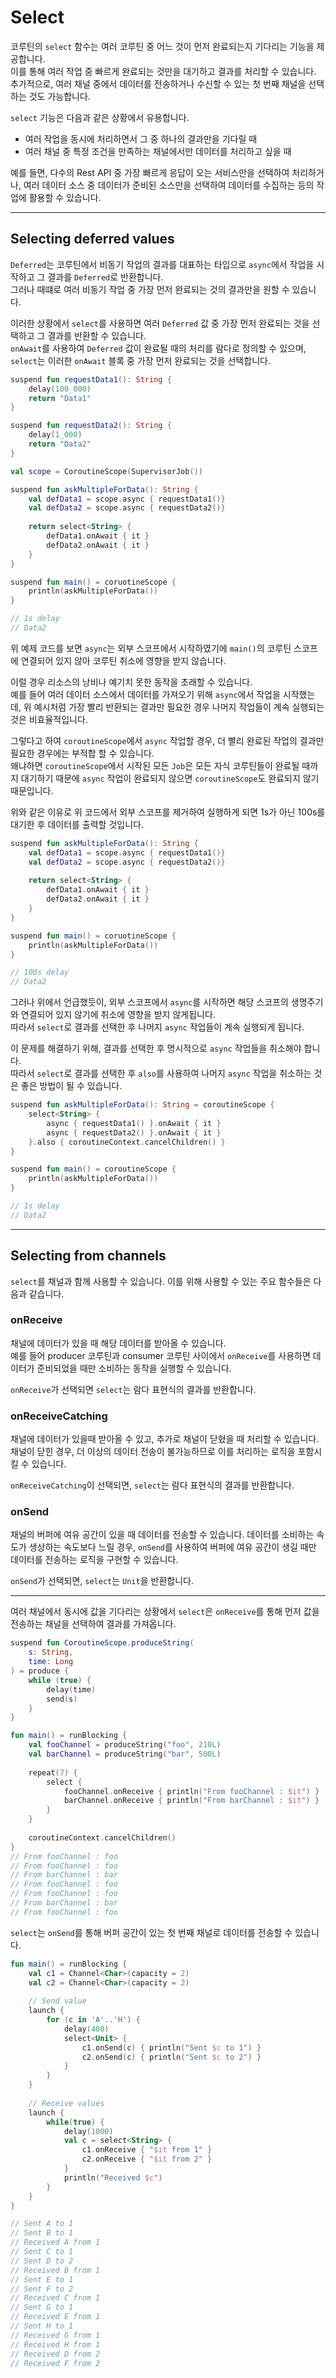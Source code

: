 # Select

코루틴의 `select` 함수는 여러 코루틴 중 어느 것이 먼저 완료되는지 기다리는 기능을 제공합니다.  
이를 통해 여러 작업 중 빠르게 완료되는 것만을 대기하고 결과를 처리할 수 있습니다.  
추가적으로, 여러 채널 중에서 데이터를 전송하거나 수신할 수 있는 첫 번째 채널을 선택하는 것도 가능합니다.

`select` 기능은 다음과 같은 상황에서 유용합니다.
- 여러 작업을 동시에 처리하면서 그 중 하나의 결과만을 기다릴 때
- 여러 채널 중 특정 조건을 만족하는 채널에서만 데이터를 처리하고 싶을 때

예를 들면, 다수의 Rest API 중 가장 빠르게 응답이 오는 서비스만을 선택하여 처리하거나, 
여러 데이터 소스 중 데이터가 준비된 소스만을 선택하여 데이터를 수집하는 등의 작업에 활용할 수 있습니다.

------------------------------------------------------------------------------

## Selecting deferred values

`Deferred`는 코루틴에서 비동기 작업의 결과를 대표하는 타입으로 `async`에서 작업을 시작하고 그 결과를 `Deferred`로 반환합니다.  
그러나 때떄로 여러 비동기 작업 중 가장 먼저 완료되는 것의 결과만을 원할 수 있습니다.

이러한 상황에서 `select`를 사용하면 여러 `Deferred` 값 중 가장 먼저 완료되는 것을 선택하고 그 결과를 반환할 수 있습니다.  
`onAwait`를 사용하여 `Deferred` 값이 완료될 때의 처리를 람다로 정의할 수 있으며, `select`는 이러한 `onAwait` 블록 중 가장 먼저 완료되는 것을 선택합니다.

```kotlin
suspend fun requestData1(): String {
    delay(100_000)
    return "Data1"
}

suspend fun requestData2(): String {
    delay(1_000)
    return "Data2"
}

val scope = CoroutineScope(SupervisorJob())

suspend fun askMultipleForData(): String {
    val defData1 = scope.async { requestData1()}
    val defData2 = scope.async { requestData2()}
    
    return select<String> {
        defData1.onAwait { it }
        defData2.onAwait { it }
    }
}

suspend fun main() = coruotineScope {
    println(askMultipleForData())
}

// 1s delay
// Data2
```

위 예제 코드를 보면 `async`는 외부 스코프에서 시작하였기에 `main()`의 코루틴 스코프에 연결되어 있지 않아 코루틴 취소에 영향을 받지 않습니다.

이럴 경우 리소스의 낭비나 예기치 못한 동작을 초래할 수 있습니다.  
예를 들어 여러 데이터 소스에서 데이터를 가져오기 위해 `async`에서 작업을 시작했는데, 
위 예시처럼 가장 빨리 반환되는 결과만 필요한 경우 나머지 작업들이 계속 실행되는 것은 비효율적입니다.

그렇다고 하여 `coroutineScope`에서 `async` 작업할 경우, 더 빨리 완료된 작업의 결과만 필요한 경우에는 부적합 할 수 있습니다.  
왜냐하면 `coroutineScope`에서 시작된 모든 `Job`은 모든 자식 코루틴들이 완료될 때까지 대기하기 때문에 `async` 작업이 완료되지 않으면 `coroutineScope`도 완료되지 않기 때문입니다. 

위와 같은 이유로 위 코드에서 외부 스코프를 제거하여 실행하게 되면 1s가 아닌 100s를 대기한 후 데이터를 출력할 것입니다. 

```kotlin
suspend fun askMultipleForData(): String {
    val defData1 = scope.async { requestData1()}
    val defData2 = scope.async { requestData2()}
    
    return select<String> {
        defData1.onAwait { it }
        defData2.onAwait { it }
    }
}

suspend fun main() = coruotineScope {
    println(askMultipleForData())
}

// 100s delay
// Data2
```

그러나 위에서 언급했듯이, 외부 스코프에서 `async`를 시작하면 해당 스코프의 생명주기와 연결되어 있지 않기에 취소에 영향을 받지 않게됩니다.  
따라서 `select`로 결과를 선택한 후 나머지 `async` 작업들이 계속 실행되게 됩니다.

이 문제를 해결하기 위해, 결과를 선택한 후 명시적으로 `async` 작업들을 취소해야 합니다.  
따라서 `select`로 결과를 선택한 후 `also`를 사용하여 나머지 `async` 작업을 취소하는 것은 좋은 방법이 될 수 있습니다.

```kotlin
suspend fun askMultipleForData(): String = coroutineScope {
    select<String> {
        async { requestData1() }.onAwait { it }
        async { requestData2() }.onAwait { it }
    }.also { coroutineContext.cancelChildren() }
}

suspend fun main() = coroutineScope {
    println(askMultipleForData())
}

// 1s delay
// Data2
```

------------------------------------------------------------------------------

## Selecting from channels

`select`를 채널과 함께 사용할 수 있습니다. 이를 위해 사용할 수 있는 주요 함수들은 다음과 같습니다.

### onReceive

채널에 데이터가 있을 때 해당 데이터를 받아올 수 있습니다.   
예를 들어 producer 코루틴과 consumer 코루틴 사이에서 `onReceive`를 사용하면 데이터가 준비되었을 때만 소비하는 동작을 실행할 수 있습니다.

`onReceive`가 선택되면 `select`는 람다 표현식의 결과를 반환합니다. 

### onReceiveCatching

채널에 데이터가 있을때 받아올 수 있고, 추가로 채널이 닫혔을 때 처리할 수 있습니다.  
채널이 닫힌 경우, 더 이상의 데이터 전송이 불가능하므로 이를 처리하는 로직을 포함시킬 수 있습니다.

`onReceiveCatching`이 선택되면, `select`는 람다 표현식의 결과를 반환합니다.

### onSend

채널의 버퍼에 여유 공간이 있을 때 데이터를 전송할 수 있습니다.
데이터를 소비하는 속도가 생상하는 속도보다 느릴 경우, `onSend`를 사용하여 버퍼에 여유 공간이 생길 때만 데이터를 전송하는 로직을 구현할 수 있습니다.

`onSend`가 선택되면, `select`는 `Unit`을 반환합니다.

---

여러 채널에서 동시에 값을 기다리는 상황에서 `select`은 `onReceive`를 통해 먼저 값을 전송하는 채널을 선택하여 결과를 가져옵니다.

```kotlin
suspend fun CoroutineScope.produceString(
    s: String,
    time: Long
) = produce {
    while (true) {
        delay(time)
        send(s)
    }
}

fun main() = runBlocking {
    val fooChannel = produceString("foo", 210L)
    val barChannel = produceString("bar", 500L)
    
    repeat(7) {
        select {
            fooChannel.onReceive { println("From fooChannel : $it") }
            barChannel.onReceive { println("From barChannel : $it") }
        }
    }
    
    coroutineContext.cancelChildren()
}
// From fooChannel : foo
// From fooChannel : foo
// From barChannel : bar
// From fooChannel : foo
// From fooChannel : foo
// From barChannel : bar
// From fooChannel : foo
```

`select`는 `onSend`를 통해 버퍼 공간이 있는 첫 번째 채널로 데이터를 전송할 수 있습니다.

```kotlin
fun main() = runBlocking {
    val c1 = Channel<Char>(capacity = 2)
    val c2 = Channel<Char>(capacity = 2)
    
    // Send value
    launch {
        for (c in 'A'..'H') {
            delay(400)
            select<Unit> {
                c1.onSend(c) { println("Sent $c to 1") }
                c2.onSend(c) { println("Sent $c to 2") }
            }
        }
    }
    
    // Receive values
    launch {
        while(true) {
            delay(1000)
            val c = select<String> {
                c1.onReceive { "$it from 1" }
                c2.onReceive { "$it from 2" }
            }
            println("Received $c")
        }
    }
}

// Sent A to 1
// Sent B to 1
// Received A from 1
// Sent C to 1
// Sent D to 2
// Received B from 1
// Sent E to 1
// Sent F to 2
// Received C from 1
// Sent G to 1
// Received E from 1
// Sent H to 1
// Received G from 1
// Received H from 1
// Received D from 2
// Received F from 2
```
